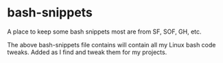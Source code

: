 # bash-snippets
A place to keep some bash snippets most are from SF, SOF, GH, etc.

The above bash-snippets file contains will contain all my Linux bash code tweaks. Added as I find and tweak them for my projects.
